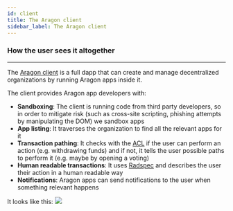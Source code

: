 ```yaml
---
id: client
title: The Aragon client
sidebar_label: The Aragon client
---
```


### How the user sees it altogether
---

The [Aragon client](https://github.com/aragon/aragon) is a full dapp that can create and manage decentralized organizations by running Aragon apps inside it.

The client provides Aragon app developers with:
- **Sandboxing**: The client is running code from third party developers, so in order to mitigate risk (such as cross-site scripting, phishing attempts by manipulating the DOM) we sandbox apps
- **App listing**: It traverses the organization to find all the relevant apps for it
- **Transaction pathing**: It checks with the [ACL](acl-intro.md) if the user can perform an action (e.g. withdrawing funds) and if not, it tells the user possible paths to perform it (e.g. maybe by opening a voting)
- **Human readable transactions**: It uses [Radspec](human-readable-txs.md) and describes the user their action in a human readable way
- **Notifications**: Aragon apps can send notifications to the user when something relevant happens

It looks like this:
![](https://raw.githubusercontent.com/aragon/aragon-wiki/master/docs/press/press-kit/screenshots/0.5/aragon_core_v05_beta_home04.png)